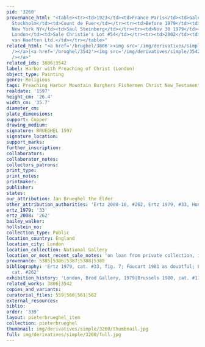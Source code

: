 ```yaml
---
pid: '3260'
provenance_html: "<table><tr><td>1923</td><td>France Paris</td><td>Galerie Brunner</td></tr><tr><td></td><td>Sweden
  Stockholm</td><td>Count de Fuer</td></tr><tr><td>Before 1979</td><td>United States
  New York NY</td><td>Saul Steinberg</td></tr><tr><td>Nov 30 1979</td><td>England
  London</td><td>Sale Christie's Lot #54</td></tr><tr><td>2002</td><td>England London</td><td>Johnn
  van Haeften Ltd.</td></tr></table>"
related_html: "<a href='/brughel/3806'><img src='/img/derivatives/simple/3806/thumbnail.jpg'
  /></a>|<a href='/brughel/3542'><img src='/img/derivatives/simple/3542/thumbnail.jpg'
  /></a>"
related_ids: 3806|3542
label: Harbor with Preaching of Christ (London)
object_type: Painting
genre: Religious
tags: Preaching Harbor Mountain Burghers Fishermen Christ New_Testament Boat
realdate: '1597'
height_cm: '26.4'
width_cm: '35.7'
diameter_cm: 
plate_dimensions: 
support: Copper
drawing_medium: 
signature: BRUEGHEL 1597
signature_location: 
support_marks: 
further_inscription: 
collaborators: 
collaborator_notes: 
collectors_patrons: 
print_type: 
print_notes: 
printmaker: 
publisher: 
states: 
our_attribution: Jan Brueghel the Elder
other_attribution_authorities: 'Ertz 2008-10, #262, Ertz 1979, #33, Honig database'
ertz_1979: '33'
ertz_2008: '262'
bailey_walker: 
hollstein_no: 
collection_type: Public
location_country: England
location_city: London
location_collection: National Gallery
location_or_most_recent_sale_notes: 'on loan from private collection, inv. #L1112'
provenance: 5385|5386|5387|5388|5389
bibliography: 'Ertz 1979, cat. #33, fig. 7; Foucart 1981 as doubtful; Ertz 2008-10,
  cat. #262'
exhibition_history: 'London, Brod Gallery, 1979|Brussels 1980, cat. #116'
related_works: 3806|3542
copies_and_variants: 
curatorial_files: 559|560|561|562
external_resources: 
biblio: 
order: '339'
layout: pieterbrueghel_item
collection: pieterbrueghel
thumbnail: img/derivatives/simple/3260/thumbnail.jpg
full: img/derivatives/simple/3260/full.jpg
---
```

